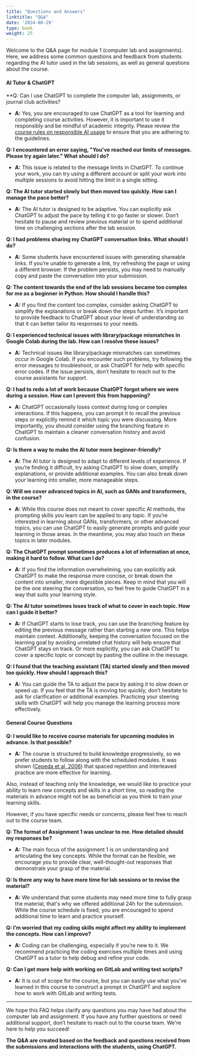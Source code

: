 ```yaml
---
title: "Questions and Answers"
linktitle: "Q&A"
date: '2024-08-29'
type: book
weight: 25
---
```


Welcome to the Q&A page for module 1 (computer lab and assignments). Here, we address some common questions and feedback from students regarding the AI tutor used in the lab sessions, as well as general questions about the course.

#### **AI Tutor & ChatGPT**

**Q: Can I use ChatGPT to complete the computer lab, assignments, or journal club activities?
- **A:** Yes, you are encouraged to use ChatGPT as a tool for learning and completing course activities. However, it is important to use it responsibly and be mindful of academic integrity. Please review the [course rules on responsible AI usage](https://ddls.aicell.io/post/responsible-ai/) to ensure that you are adhering to the guidelines.

**Q: I encountered an error saying, "You've reached our limits of messages. Please try again later." What should I do?**
- **A:** This issue is related to the message limits in ChatGPT. To continue your work, you can try using a different account or split your work into multiple sessions to avoid hitting the limit in a single sitting.

**Q: The AI tutor started slowly but then moved too quickly. How can I manage the pace better?**
- **A:** The AI tutor is designed to be adaptive. You can explicitly ask ChatGPT to adjust the pace by telling it to go faster or slower. Don’t hesitate to pause and review previous material or to spend additional time on challenging sections after the lab session.

**Q: I had problems sharing my ChatGPT conversation links. What should I do?**
- **A:** Some students have encountered issues with generating shareable links. If you’re unable to generate a link, try refreshing the page or using a different browser. If the problem persists, you may need to manually copy and paste the conversation into your submission.

**Q: The content towards the end of the lab sessions became too complex for me as a beginner in Python. How should I handle this?**
- **A:** If you find the content too complex, consider asking ChatGPT to simplify the explanations or break down the steps further. It’s important to provide feedback to ChatGPT about your level of understanding so that it can better tailor its responses to your needs.

**Q: I experienced technical issues with library/package mismatches in Google Colab during the lab. How can I resolve these issues?**
- **A:** Technical issues like library/package mismatches can sometimes occur in Google Colab. If you encounter such problems, try following the error messages to troubleshoot, or ask ChatGPT for help with specific error codes. If the issue persists, don’t hesitate to reach out to the course assistants for support.

**Q: I had to redo a lot of work because ChatGPT forgot where we were during a session. How can I prevent this from happening?**
- **A:** ChatGPT occasionally loses context during long or complex interactions. If this happens, you can prompt it to recall the previous steps or explicitly remind it which topic you were discussing. More importantly, you should consider using the branching feature in ChatGPT to maintain a cleaner conversation history and avoid confusion.

**Q: Is there a way to make the AI tutor more beginner-friendly?**
- **A:** The AI tutor is designed to adapt to different levels of experience. If you’re finding it difficult, try asking ChatGPT to slow down, simplify explanations, or provide additional examples. You can also break down your learning into smaller, more manageable steps.

**Q: Will we cover advanced topics in AI, such as GANs and transformers, in the course?**
- **A:** While this course does not meant to cover specific AI methods, the prompting skills you learn can be applied to any topic. If you’re interested in learning about GANs, transformers, or other advanced topics, you can use ChatGPT to easily generate prompts and guide your learning in those areas. In the meantime, you may also touch on these topics in later modules.

**Q: The ChatGPT prompt sometimes produces a lot of information at once, making it hard to follow. What can I do?**
- **A:** If you find the information overwhelming, you can explicitly ask ChatGPT to make the response more concise, or break down the content into smaller, more digestible pieces. Keep in mind that you will be the one steering the conversation, so feel free to guide ChatGPT in a way that suits your learning style.

**Q: The AI tutor sometimes loses track of what to cover in each topic. How can I guide it better?**
- **A:** If ChatGPT starts to lose track, you can use the branching feature by editing the previous message rather than starting a new one. This helps maintain context. Additionally, keeping the conversation focused on the learning goal by avoiding unrelated chat history will help ensure that ChatGPT stays on track. Or more explicitly, you can ask ChatGPT to cover a specific topic or concept by pasting the outline in the message.

**Q: I found that the teaching assistant (TA) started slowly and then moved too quickly. How should I approach this?**
- **A:** You can guide the TA to adjust the pace by asking it to slow down or speed up. If you feel that the TA is moving too quickly, don’t hesitate to ask for clarification or additional examples. Practicing your steering skills with ChatGPT will help you manage the learning process more effectively.

#### **General Course Questions**

**Q: I would like to receive course materials for upcoming modules in advance. Is that possible?**
- **A:** The course is structured to build knowledge progressively, so we prefer students to follow along with the scheduled modules. It was shown ([Cepeda et al, 2006](https://pubmed.ncbi.nlm.nih.gov/16719566/)) that spaced repetition and interleaved practice are more effective for learning. 

Also, instead of teaching only the knowledge, we would like to practice your ability to learn new concepts and skills in a short time, so reading the materials in advance might not be as beneficial as you think to train your learning skills.

However, if you have specific needs or concerns, please feel free to reach out to the course team.

**Q: The format of Assignment 1 was unclear to me. How detailed should my responses be?**
- **A:** The main focus of the assignment 1 is on understanding and articulating the key concepts. While the format can be flexible, we encourage you to provide clear, well-thought-out responses that demonstrate your grasp of the material.

**Q: Is there any way to have more time for lab sessions or to revise the material?**
- **A:** We understand that some students may need more time to fully grasp the material, that's why we offered additional 24h for the submission. While the course schedule is fixed, you are encouraged to spend additional time to learn and practice yourself.

**Q: I’m worried that my coding skills might affect my ability to implement the concepts. How can I improve?**
- **A:** Coding can be challenging, especially if you’re new to it. We recommend practicing the coding exercises multiple times and using ChatGPT as a tutor to help debug and refine your code.

**Q: Can I get more help with working on GitLab and writing test scripts?**
- **A:** It is out of scope for the course, but you can easily use what you’ve learned in this course to construct a prompt in ChatGPT and explore how to work with GitLab and writing tests.


---

We hope this FAQ helps clarify any questions you may have had about the computer lab and assignment. If you have any further questions or need additional support, don’t hesitate to reach out to the course team. We're here to help you succeed!

**The Q&A are created based on the feedback and questions received from the submissions and interactions with the students, using ChatGPT.**
 